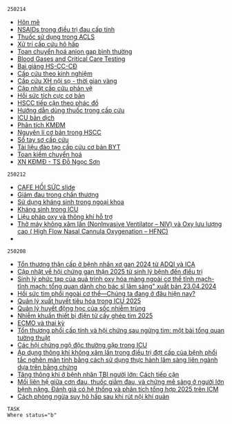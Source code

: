 `250214`
- [Hôn mê](https://vt.tiktok.com/ZSM8VAtcW/)
- [NSAIDs trong điều trị đau cấp tính](https://vt.tiktok.com/ZSM8VjbmB/)
- [Thuốc sử dụng trong ACLS](https://vt.tiktok.com/ZSM8VQFPk/)
- [Xử trí cấp cứu hô hấp](https://vt.tiktok.com/ZSMNrbNna/)
- [Toan chuyển hoá anion gap bình thường](https://onlinelibrary.wiley.com/doi/epdf/10.1111/imj.16418)
- [Blood Gases and Critical Care Testing](https://drive.google.com/file/d/17wCD1PT3IWeLOHxHm3L3UsZiKFtKoMXf/)
- [Bai giảng HS-CC-CĐ](https://drive.google.com/file/d/1At1fjRa5_yO-jmssZdcvz3eTai4Z11nM/view)
- [Cấp cứu theo kinh nghiệm](https://drive.google.com/file/d/0Bw0Y1kRVykxmN1IxVzBOc1VRQm8/view?resourcekey=0-wlgYyhZ5CFepnRccfIINhw)
- [Cấp cứu XH nội sọ - thời gian vàng](https://drive.google.com/file/d/149GK1OI990MFeSM-pbgHbML4XRH6V3yO/view)
- [Cập nhật cấp cứu phản vệ](https://drive.google.com/file/d/0Bw0Y1kRVykxmem00NW1mYzBsUmc/view?resourcekey=0-v256BO1z727pWQ1Ht_MtMQ)
- [Hồi sức tích cực cơ bản](https://drive.google.com/file/d/0Bw0Y1kRVykxmRjJmdXZ0ZG5HTGs/view?resourcekey=0-T2ffggRSmywecNDsINmBYQ)
- [HSCC tiếp cận theo phác đồ](https://drive.google.com/file/d/0Bw0Y1kRVykxmRjJmdXZ0ZG5HTGs/view?resourcekey=0-T2ffggRSmywecNDsINmBYQ)
- [Hướng dẫn dùng thuốc trong cấp cứu](https://drive.google.com/file/d/0Bw0Y1kRVykxmT0loU3REOFo4Wmc/view?resourcekey=0-2jxq3OlXxtLxDQSqfxQrrA)
- [ICU bản dịch](https://drive.google.com/file/d/0Bw0Y1kRVykxmbmxDajBFTkJCWUE/view?resourcekey=0-Bsi5v47FPgpbHfqy4zZMLg)
- [Phân tích KMĐM](https://drive.google.com/file/d/0Bw0Y1kRVykxmMENCTnE0ZkNrNGc/view?resourcekey=0-eY1pPO-f7XdpWQ4PCCTKfA)
- [Nguyên lí cơ bản trong HSCC](https://docs.google.com/document/d/0Bw0Y1kRVykxmcFJjeWR3T1h1bGM/edit?resourcekey=0-eXD8X4Vz8QTLYkeeP8Dw8g)
- [Sổ tay sơ cấp cứu](https://drive.google.com/file/d/1_6MH8wywcpOV_ZgOwp3GFhqShpZ29wFK/view)
- [Tài liệu đào tạo cấp cứu cơ bản BYT](https://drive.google.com/file/d/0Bw0Y1kRVykxmUzRBbmZRc0l3Q2c/view?resourcekey=0-Akzx_yOe6N6xd34PNaXdsA)
- [Toan kiềm chuyển hoá](https://docs.google.com/document/d/0Bw0Y1kRVykxmUDFuaG5XTTdUYVE/edit?resourcekey=0-GkvjQnWuyG-JKKCAsqi8pQ)
- [XN KĐMĐ - TS Đỗ Ngọc Sơn](https://drive.google.com/file/d/0Bw0Y1kRVykxmZ2hqQmJRaXJ0d1U/view?resourcekey=0-YmJQmsgB4BW5jk2ZmaoeFg)

`250212`
- [CAFE HỒI SỨC slide](https://drive.google.com/drive/folders/1H1ZO6vXQ-xqV-bgtiZdWvBjn09ypNiJt)
- [Giảm đau trong chấn thương](https://www.tiktok.com/@dr_icu/video/7467648693873708305)
- [Sử dụng kháng sinh trong ngoại khoa](https://www.tiktok.com/@dr_icu/photo/7458718452652543250)
- [Kháng sinh trong ICU](https://www.tiktok.com/@dr_icu/photo/7454583627897163026)
- [Liệu pháp oxy và thông khí hỗ trợ](https://www.tiktok.com/@dr_icu/video/7467624436657655058)
- [Thở máy không xâm lấn (NonInvasive Ventilator – NIV) và Oxy lưu lượng cao ( High Flow Nasal Cannula Oxygenation – HFNC)](https://admin.ump.edu.vn/uploads/ckeditor/files/THO%20MAY%20KHONG%20XAM%20LAN%20va%20OXY%20LUU%20LUONG%20CAO%20-%20BS%20B_Duy.pdf)
- 


`250208`
- [Tổn thương thận cấp ở bệnh nhân xơ gan 2024 từ ADQI và ICA](https://drive.google.com/file/d/14rQmD9hreVZZX-5WBaJelH2guGzlAw8c/view)
- [Cập nhật về hội chứng gan thận 2025 từ sinh lý bệnh đến điều trị](https://drive.google.com/file/d/1-TTwPBvRTMOTvBqfKp0wdw6UlwOScaAl/view)
- [Sinh lý phức tạp của quá trình oxy hóa màng ngoài cơ thể tĩnh mạch-tĩnh mạch: tổng quan dành cho bác sĩ lâm sàng" xuất bản 23.04.2024](https://journals.sagepub.com/doi/pdf/10.1177/02676591241238156)
- [Hồi sức tim phổi ngoài cơ thể—Chúng ta đang ở đâu hiện nay?](https://drive.google.com/file/d/1iin-0Fi2gRWqaWN1jYsUm7GyowlJA_lY/view)
- [Quản lý xuất huyết tiêu hóa trong ICU 2025](https://drive.google.com/file/d/1fUdNhXRlWIvRizR5C4hMGwb0lEjDzeky/view)
- [Quản lý huyết động học của sốc nhiễm trùng](https://drive.google.com/file/d/1uQGoQcYoFm0TpGd9tjvCYb1sxE28IDVL/view)
- [Nhiễm khuẩn thiết bị điện tử cấy ghép tim 2025](https://drive.google.com/file/d/1NB-bpJO-i0AxcSHkKTJzoegh0hSroDxK/view)
- [ECMO và thai kỳ](https://drive.google.com/file/d/1H7r293_FkQda8qwi_lzNOjBNF3NqILkD/view)
- [Tổn thương phổi cấp tính và hội chứng sau ngừng tim: một bài tổng quan tường thuật](https://drive.google.com/file/d/1q_tljRLUsMNeKnbzfPAKQ0BnLL_ln1oE/view)
- [Các hội chứng ngộ độc thường gặp trong ICU](https://drive.google.com/file/d/1fNCZjpwvrmnROkbFcB7u4ERvLK9jMzaI/view)
- [Áp dụng thông khí không xâm lấn trong điều trị đợt cấp của bệnh phổi tắc nghẽn mãn tính bằng cách sử dụng thực hành lâm sàng liên ngành dựa trên bằng chứng](https://drive.google.com/file/d/11xlzcHPG7p1LYrRVrBpysF-Kv1PslKkF/view)
- [Tăng thông khí ở bệnh nhân TBI người lớn: Cách tiếp cận](https://drive.google.com/file/d/17DSZL8VByGy44HoCHJiGA2eVxLEKckxr/view)
- [Mối liên hệ giữa cơn đau, thuốc giảm đau, và chứng mê sảng ở người lớn bệnh nặng. Đánh giá có hệ thống và phân tích tổng hợp 2025 trên ICM](https://drive.google.com/file/d/1hrOs8utkvPddoQPaAMIqY9hkU69Rbdle/view)
- [Cách phòng ngừa suy hô hấp sau khi rút nội khí quản](https://drive.google.com/file/d/11Vf6Eoel7wiQRsMh16qeXaJlfxUGvTsP/view)


```dataview
TASK
Where status="b"
```
